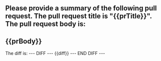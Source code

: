 Please provide a summary of the following pull request.
The pull request title is "{{prTitle}}".
The pull request body is:
---
{{prBody}}
---
The diff is:
--- DIFF ---
{{diff}}
--- END DIFF ---